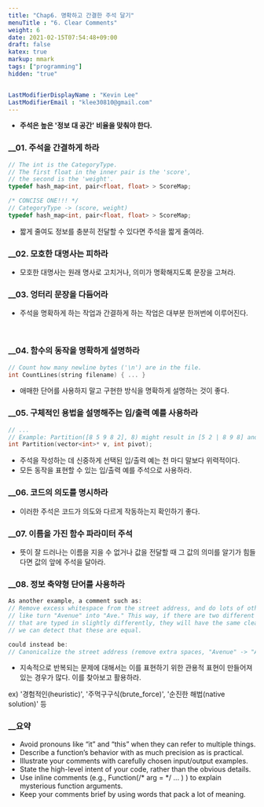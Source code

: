 ```yaml
---
title: "Chap6. 명확하고 간결한 주석 달기"
menuTitle : "6. Clear Comments"
weight: 6
date: 2021-02-15T07:54:48+09:00
draft: false
katex: true
markup: mmark
tags: ["programming"]
hidden: "true"


LastModifierDisplayName : "Kevin Lee"
LastModifierEmail : "klee30810@gmail.com"
---
```


- **주석은 높은 '정보 대 공간' 비율을 맞춰야 한다.**

### __01. 주석을 간결하게 하라

```cpp
// The int is the CategoryType.
// The first float in the inner pair is the 'score',
// the second is the 'weight'.
typedef hash_map<int, pair<float, float> > ScoreMap;

/* CONCISE ONE!!! */
// CategoryType -> (score, weight)
typedef hash_map<int, pair<float, float> > ScoreMap;
```

- 짧게 줄여도 정보를 충분히 전달할 수 있다면 주석을 짧게 줄여라.

### __02. 모호한 대명사는 피하라

- 모호한 대명사는 원래 명사로 고치거나, 의미가 명확해지도록 문장을 고쳐라.

### __03. 엉터리 문장을 다듬어라

- 주석을 명확하게 하는 작업과 간결하게 하는 작업은 대부분 한꺼번에 이루어진다.

  

### __04. 함수의 동작을 명확하게 설명하라

```cpp
// Count how many newline bytes ('\n') are in the file.
int CountLines(string filename) { ... }
```

- 애매한 단어를 사용하지 말고 구현한 방식을 명확하게 설명하는 것이 좋다.

### __05. 구체적인 용법을 설명해주는 입/출력 예를 사용하라

```cpp
// ...
// Example: Partition([8 5 9 8 2], 8) might result in [5 2 | 8 9 8] and return 1
int Partition(vector<int>* v, int pivot);
```

- 주석을 작성하는 데 신중하게 선택된 입/출력 예는 천 마디 말보다 위력적이다.
- 모든 동작을 표현할 수 있는 입/출력 예를 주석으로 사용하라.

### __06. 코드의 의도를 명시하라

- 이러한 주석은 코드가 의도와 다르게 작동하는지 확인하기 좋다.

### __07. 이름을 가진 함수 파라미터 주석

- 뜻이 잘 드러나는 이름을 지을 수 없거나 값을 전달할 때 그 값의 의미를 알기가 힘들다면 값의 앞에 주석을 달아라.

### __08. 정보 축약형 단어를 사용하라

```cpp
As another example, a comment such as:
// Remove excess whitespace from the street address, and do lots of other cleanup
// like turn "Avenue" into "Ave." This way, if there are two different street addresses
// that are typed in slightly differently, they will have the same cleaned-up version and
// we can detect that these are equal.

could instead be:
// Canonicalize the street address (remove extra spaces, "Avenue" -> "Ave.", etc.)
```

- 지속적으로 반복되는 문제에 대해서는 이를 표현하기 위한 관용적 표현이 만들어져 있는 경우가 많다. 이를 찾아보고 활용하라.

ex) '경험적인(heuristic)', '주먹구구식(brute_force)', '순진한 해법(native solution)' 등

### __요약

- Avoid pronouns like “it” and “this” when they can refer to multiple things.
- Describe a function’s behavior with as much precision as is practical.
- Illustrate your comments with carefully chosen input/output examples.
- State the high-level intent of your code, rather than the obvious details.
- Use inline comments (e.g., Function(/* arg = */ ... ) ) to explain mysterious function
  arguments.
- Keep your comments brief by using words that pack a lot of meaning.
